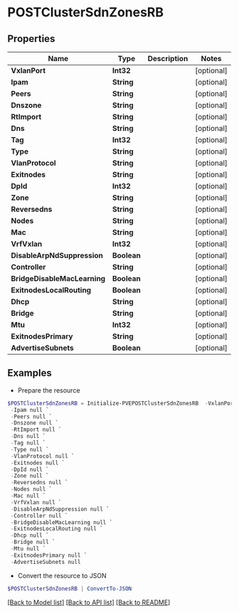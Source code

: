 # POSTClusterSdnZonesRB
## Properties

Name | Type | Description | Notes
------------ | ------------- | ------------- | -------------
**VxlanPort** | **Int32** |  | [optional] 
**Ipam** | **String** |  | [optional] 
**Peers** | **String** |  | [optional] 
**Dnszone** | **String** |  | [optional] 
**RtImport** | **String** |  | [optional] 
**Dns** | **String** |  | [optional] 
**Tag** | **Int32** |  | [optional] 
**Type** | **String** |  | [optional] 
**VlanProtocol** | **String** |  | [optional] 
**Exitnodes** | **String** |  | [optional] 
**DpId** | **Int32** |  | [optional] 
**Zone** | **String** |  | [optional] 
**Reversedns** | **String** |  | [optional] 
**Nodes** | **String** |  | [optional] 
**Mac** | **String** |  | [optional] 
**VrfVxlan** | **Int32** |  | [optional] 
**DisableArpNdSuppression** | **Boolean** |  | [optional] 
**Controller** | **String** |  | [optional] 
**BridgeDisableMacLearning** | **Boolean** |  | [optional] 
**ExitnodesLocalRouting** | **Boolean** |  | [optional] 
**Dhcp** | **String** |  | [optional] 
**Bridge** | **String** |  | [optional] 
**Mtu** | **Int32** |  | [optional] 
**ExitnodesPrimary** | **String** |  | [optional] 
**AdvertiseSubnets** | **Boolean** |  | [optional] 

## Examples

- Prepare the resource
```powershell
$POSTClusterSdnZonesRB = Initialize-PVEPOSTClusterSdnZonesRB  -VxlanPort null `
 -Ipam null `
 -Peers null `
 -Dnszone null `
 -RtImport null `
 -Dns null `
 -Tag null `
 -Type null `
 -VlanProtocol null `
 -Exitnodes null `
 -DpId null `
 -Zone null `
 -Reversedns null `
 -Nodes null `
 -Mac null `
 -VrfVxlan null `
 -DisableArpNdSuppression null `
 -Controller null `
 -BridgeDisableMacLearning null `
 -ExitnodesLocalRouting null `
 -Dhcp null `
 -Bridge null `
 -Mtu null `
 -ExitnodesPrimary null `
 -AdvertiseSubnets null
```

- Convert the resource to JSON
```powershell
$POSTClusterSdnZonesRB | ConvertTo-JSON
```

[[Back to Model list]](../README.md#documentation-for-models) [[Back to API list]](../README.md#documentation-for-api-endpoints) [[Back to README]](../README.md)

